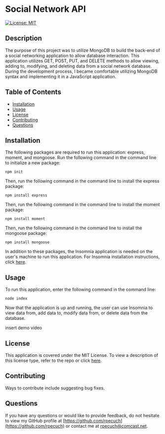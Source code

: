 # Social Network API

  [![License: MIT](https://img.shields.io/badge/License-MIT-yellow.svg)](https://opensource.org/licenses/MIT)

  ## Description

The purpose of this project was to utilize MongoDB to build the back-end of a social networking application to allow database interaction. This application utilizes GET, POST, PUT, and DELETE methods to allow viewing, adding to, modifying, and deleting data from a social network database. During the development process, I became comfortable utilizing MongoDB syntax and implementing it in a JavaScript application.

  ## Table of Contents

  - [Installation](#installation)
  - [Usage](#usage)
  - [License](#license)
  - [Contributing](#contributing)
  - [Questions](#questions)

  ## Installation

  The following packages are required to run this application: express, moment, and mongoose. Run the following command in the command line to initialize a new package:

  ~~~
  npm init
  ~~~
  
Then, run the following command in the command line to install the express package:
 
  ~~~
  npm install express
  ~~~

Then, run the following command in the command line to install the moment package:
 
  ~~~
  npm install moment
  ~~~

Then, run the following command in the command line to install the mongoose package:
 
  ~~~
  npm install mongoose
  ~~~

In addition to these packages, the Insomnia application is needed on the user's machine to run this application. For Insomnia installation instructions, click [here](https://docs.insomnia.rest/insomnia/install).

  ## Usage

  To run this application, enter the following command in the command line:

  ~~~
  node index
  ~~~
  
Now that the application is up and running, the user can use Insomnia to view data from, add data to, modify data from, or delete data from the database. 

insert demo video


  ## License

  This application is covered under the MIT License.
  To view a description of this license type, refer to the repo or click [here](https://opensource.org/licenses/MIT).

  ## Contributing

  Ways to contribute include suggesting bug fixes.
  
  ## Questions

  If you have any questions or would like to provide feedback, do not hesitate to view my GitHub profile at [https://github.com/rpecuch](https://github.com/rpecuch) or contact me at rpecuch@comcast.net.
